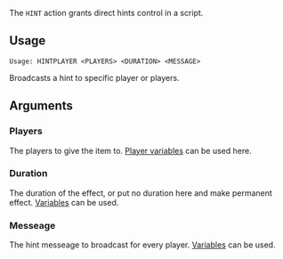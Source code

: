 The `HINT` action grants direct hints control in a script.

## Usage
```
Usage: HINTPLAYER <PLAYERS> <DURATION> <MESSAGE>
```
Broadcasts a hint to specific player or players.

## Arguments

### Players
The players to give the item to. [Player variables](https://github.com/Thundermaker300/ScriptedEvents/wiki/Variables#player-variables) can be used here.

### Duration
The duration of the effect, or put no duration here and make permanent effect. [Variables](https://github.com/Thundermaker300/ScriptedEvents/wiki/Variables) can be used.

### Messeage
The hint messeage to broadcast for every player. [Variables](https://github.com/Thundermaker300/ScriptedEvents/wiki/Variables) can be used.  